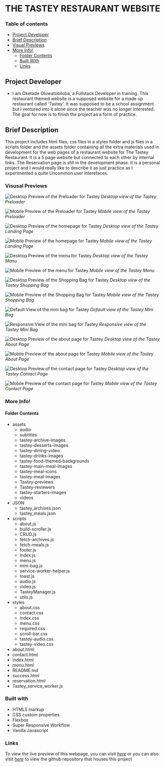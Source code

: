 # THE TASTEY RESTAURANT WEBSITE

### Table of contents

- [Project Developer](#project-developer)
- [Brief Description](#brief-description)
- [Visual Previews](#visual-previews)
- [More Info!](#more-info)
  - [Folder Contents](#folder-contents)
  - [Built With](#built-with)
  - [Links](#quick-links)

## Project Developer

- I am Oketade Oluwatobiloba, a Fullstack Developer in training. This restaurant themed website is a supposed website for a made up restaurant called 'Tastey'. It was supposed to be a school assignment but I ventured into it alone since the teacher was no longer interested. The goal for now is to finish the project as a form of practice.

## Brief Description

This project includes html files, css files in a styles folder and js files in a scripts folder and the assets folder containing all the extra materials used in development for the web pages of a restaurant website for The Tastey Restaurant.
It is a 5 page website but connected to each other by internal links. The Reservation page is still in the development phase.
It is a personal project and I would really like to describe it as just practice as I experimented a quite Uncommon user interefaces.

### Visusal Previews

![Desktop Preview of the Preloader for Tastey](./assets/Tastey-previews/Tastey-loading-desktop-preview.png)
_Desktop view of the Tastey Preloader_

![Mobile Preview of the Preloader for Tastey](./assets/Tastey-previews/Tastey-loading-mobile-preview.png)
_Mobile view of the Tastey Preloader_

![Desktop Preview of the homepage for Tastey](./assets/Tastey-previews/Tastey-desktop-preview.png)
_Desktop view of the Tastey Landing Page_

![Mobile Preview of the homepage for Tastey](./assets/Tastey-previews/Tastey-mobile-preview.png)
_Mobile view of the Tastey Landing Page_

![Desktop Preview of the menu for Tastey](./assets/Tastey-previews/Tastey-menu-desktop.png)
_Desktop view of the Tastey Manu_

![Mobile Preview of the menu for Tastey](./assets/Tastey-previews/Tastey-menu-mobile.png)
_Mobile view of the Tastey Menu_

![Desktop Preview of the Shopping Bag for Tastey](./assets/Tastey-previews/Tastey-bag-desktop.png)
_Desktop view of the Tastey Shopping Bag_

![Mobile Preview of the Shopping Bag for Tastey](./assets/Tastey-previews/Tastey-bag-mobile.png)
_Mobile view of the Tastey Shopping Bag_

![Default View of the mini bag for Tastey](./assets/Tastey-previews/Tastey-mini-bag.png)
_Default view of the Tastey Mini Bag_

![Responsive View of the mini bag for Tastey](./assets/Tastey-previews/Tastey-responsive-mini-bag.png)
_Responsive view of the Tastey Mini Bag_

![Desktop Preview of the about page for Tastey](./assets/Tastey-previews/Tastey-about-desktop-preview.png)
_Desktop view of the Tastey About Page_

![Mobile Preview of the about page for Tastey](./assets/Tastey-previews/Tastey-about-mobile-preview.png)
_Mobile view of the Tastey About Page_

![Desktop Preview of the contact page for Tastey](./assets/Tastey-previews/Tastey-contact-desktop-preview.png)
_Desktop view of the Tastey Contact Page_

![Mobile Preview of the contact page for Tastey](./assets/Tastey-previews/Tastey-contact-mobile-preview.png)
_Mobile view of the Tastey Contact Page_

### More Info!

#### Folder Contents

- assets
  - audio
  - subtitles
  - tastey-archive-images
  - tastey-desserts-images
  - tastey-dining-video
  - tastey-drinks-images
  - tastey-food-themed-backgrounds
  - tastey-main-meal-images
  - tastey-meal-icons
  - tastey-meal-images
  - Tastey-previews
  - Tastey-reviewers
  - tastey-starters-images
  - videos
- JSON
  - tastey_archives.json
  - tastey_meals.json
- scripts
  - about.js
  - build-scroller.js
  - CRUD.js
  - fetch-archives.js
  - fetch-meals.js
  - footer.js
  - index.js
  - menu.js
  - mini-bag.js
  - service-worker-helper.js
  - toast.js
  - audio.js
  - video.js
  - TasteyManager.js
  - utils.js
- styles
  - about.css
  - contact.css
  - index.css
  - menu.css
  - required.css
  - scroll-bar.css
  - tastey-audio.css
  - tastey-video.css
- about.html
- contact.html
- index.html
- menu.html
- README.md
- success.html
- reservation.html
- Tastey_service_worker.js

### Built with

- HTML5 markup
- CSS custom properties
- Flexbox
- Super Responsive Workflow
- Vanilla Javascript

### Links

To view the live preview of this webpage, you can visit _[here][1]_ or you can also visit _[here][2]_ to view the github repository that houses this project

[1]: https://tobi007-del.github.io/RESTAURANT_THEMED_SITE/index.html "LIVE PREVIEW OF THE TASTEY WEBSITE"
[2]: https://github.com/Tobi007-del/RESTAURANT_THEMED_SITE "GITHUB REPOSITORY FOR THIS PROJECT"
